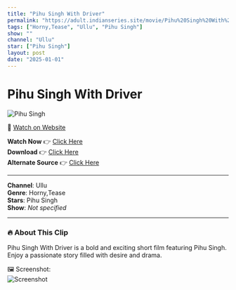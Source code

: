 ```yaml
---
title: "Pihu Singh With Driver"
permalink: "https://adult.indianseries.site/movie/Pihu%20Singh%20With%20Driver"
tags: ["Horny,Tease", "Ullu", "Pihu Singh"]
show: ""
channel: "Ullu"
star: ["Pihu Singh"]
layout: post
date: "2025-01-01"
---
```


# Pihu Singh With Driver

![Pihu Singh](https://shorts.desisins.com/wp-content/uploads/2023/11/Pihu-Singh-With-Driver-DesiSins.com_.jpg)

🔗 [Watch on Website](https://adult.indianseries.site/movie/Pihu%20Singh%20With%20Driver)

**Watch Now** 👉 [Click Here](https://adult.indianseries.site/movie/Pihu%20Singh%20With%20Driver)  
**Download** 👉 [Click Here](https://adult.indianseries.site/movie/Pihu%20Singh%20With%20Driver)  
**Alternate Source** 👉 [Click Here](https://adult.indianseries.site/movie/Pihu%20Singh%20With%20Driver)

---

**Channel**: Ullu  
**Genre**: Horny,Tease  
**Stars**: Pihu Singh  
**Show**: *Not specified*

---

### 🔥 About This Clip

Pihu Singh With Driver is a bold and exciting short film featuring Pihu Singh. Enjoy a passionate story filled with desire and drama.
 
🖼️ Screenshot:  
![Screenshot](https://shorts.desisins.com/wp-content/uploads/2023/11/Pihu-Singh-With-Driver-DesiSins.com_.jpg)
